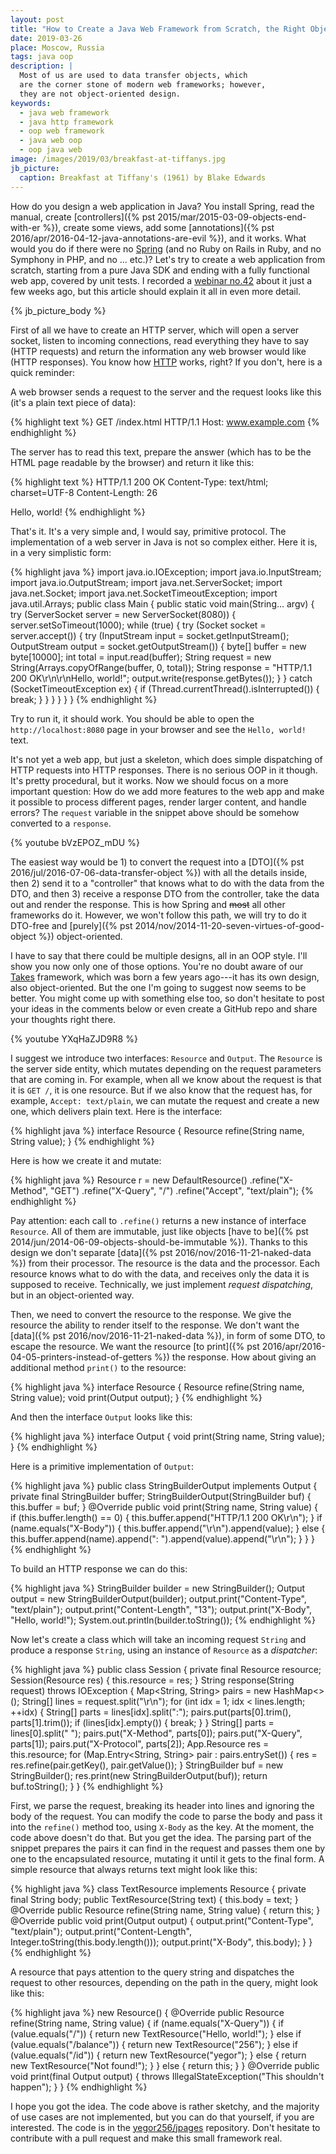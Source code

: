 ```yaml
---
layout: post
title: "How to Create a Java Web Framework from Scratch, the Right Object-Oriented Way"
date: 2019-03-26
place: Moscow, Russia
tags: java oop
description: |
  Most of us are used to data transfer objects, which
  are the corner stone of modern web frameworks; however,
  they are not object-oriented design.
keywords:
  - java web framework
  - java http framework
  - oop web framework
  - java web oop
  - oop java web
image: /images/2019/03/breakfast-at-tiffanys.jpg
jb_picture:
  caption: Breakfast at Tiffany's (1961) by Blake Edwards
---
```


How do you design a web application in Java? You install Spring, read
the manual, create [controllers]({% pst 2015/mar/2015-03-09-objects-end-with-er %}),
create some views, add some [annotations]({% pst 2016/apr/2016-04-12-java-annotations-are-evil %}), and it
works. What would you do if there were no
[Spring](https://spring.io/) (and no Ruby on Rails
in Ruby, and no Symphony in PHP, and no ... etc.)? Let's try to create
a web application from scratch, starting from a pure Java SDK and ending
with a fully functional web app, covered by unit tests. I recorded
a [webinar no.42](https://www.youtube.com/watch?v=bVzEPOZ_mDU)
about it just a few weeks ago, but this article should explain it
all in even more detail.

<!--more-->

{% jb_picture_body %}

First of all we have to create an HTTP server, which will open a
server socket, listen to incoming connections, read everything they
have to say (HTTP requests) and return the information any
web browser would like (HTTP responses). You know how
[HTTP](https://en.wikipedia.org/wiki/Hypertext_Transfer_Protocol) works, right?
If you don't, here is a quick reminder:

A web browser sends a request to the server and the request looks
like this (it's a plain text piece of data):

{% highlight text %}
GET /index.html HTTP/1.1
Host: www.example.com
{% endhighlight %}

The server has to read this text, prepare the answer (which has to be the
HTML page readable by the browser) and return it like this:

{% highlight text %}
HTTP/1.1 200 OK
Content-Type: text/html; charset=UTF-8
Content-Length: 26

<html>Hello, world!</html>
{% endhighlight %}

That's it. It's a very simple and, I would say, primitive protocol. The implementation
of a web server in Java is not so complex either. Here it is, in a very
simplistic form:

{% highlight java %}
import java.io.IOException;
import java.io.InputStream;
import java.io.OutputStream;
import java.net.ServerSocket;
import java.net.Socket;
import java.net.SocketTimeoutException;
import java.util.Arrays;
public class Main {
  public static void main(String... argv) {
    try (ServerSocket server = new ServerSocket(8080)) {
      server.setSoTimeout(1000);
      while (true) {
        try (Socket socket = server.accept()) {
          try (InputStream input = socket.getInputStream();
            OutputStream output = socket.getOutputStream()) {
            byte[] buffer = new byte[10000];
            int total = input.read(buffer);
            String request = new String(Arrays.copyOfRange(buffer, 0, total));
            String response = "HTTP/1.1 200 OK\r\n\r\nHello, world!";
            output.write(response.getBytes());
          }
        } catch (SocketTimeoutException ex) {
          if (Thread.currentThread().isInterrupted()) {
              break;
          }
        }
      }
    }
  }
}
{% endhighlight %}

Try to run it, it should work. You should be able to open the `http://localhost:8080`
page in your browser and see the `Hello, world!` text.

It's not yet a web app, but just a skeleton, which does simple dispatching
of HTTP requests into HTTP responses. There is no serious OOP
in it though. It's pretty procedural, but it works. Now we should focus
on a more important question: How do we add more features to the web app
and make it possible to process different pages, render larger content,
and handle errors? The `request` variable in the snippet above
should be somehow converted to a `response`.

{% youtube bVzEPOZ_mDU %}

The easiest way would be 1) to convert the request into a [DTO]({% pst 2016/jul/2016-07-06-data-transfer-object %})
with all the details inside, then 2) send it to a "controller" that knows what to
do with the data from the DTO, and then 3) receive a response DTO from
the controller, take the data out and render the response. This is how
Spring and <del>most</del> all other frameworks do it. However, we won't follow this
path, we will try to do it DTO-free and [purely]({% pst 2014/nov/2014-11-20-seven-virtues-of-good-object %})
object-oriented.

I have to say that there could be multiple designs, all in an OOP style. I'll
show you now only one of those options. You're no doubt aware of
our [Takes](https://www.takes.org) framework, which
was born a few years ago---it has its own design, also object-oriented. But the
one I'm going to suggest now seems to be better. You might come up
with something else too, so don't hesitate to post your ideas in the comments
below or even create a GitHub repo and share your thoughts right there.

{% youtube YXqHaZJD9R8 %}

I suggest we introduce two interfaces: `Resource` and `Output`. The `Resource`
is the server side entity, which mutates depending on the request parameters
that are coming in. For example, when all we know about the request is that
it is `GET /`, it is one resource. But if we also know that the
request has, for example, `Accept: text/plain`, we can mutate the request
and create a new one, which delivers plain text. Here is the interface:

{% highlight java %}
interface Resource {
  Resource refine(String name, String value);
}
{% endhighlight %}

Here is how we create it and mutate:

{% highlight java %}
Resource r = new DefaultResource()
  .refine("X-Method", "GET")
  .refine("X-Query", "/")
  .refine("Accept", "text/plain");
{% endhighlight %}

Pay attention: each call to `.refine()` returns a new instance
of interface `Resource`. All of them are immutable, just like objects
[have to be]({% pst 2014/jun/2014-06-09-objects-should-be-immutable %}).
Thanks to this design we don't separate [data]({% pst 2016/nov/2016-11-21-naked-data %})
from their processor. The resource is the data and the processor. Each resource
knows what to do with the data, and receives only the data it is supposed
to receive. Technically, we just implement _request dispatching_, but in
an object-oriented way.

Then, we need to convert the resource to the response. We give the
resource the ability to render itself to the response. We don't want the
[data]({% pst 2016/nov/2016-11-21-naked-data %}), in form of some DTO,
to escape the resource. We want the resource
[to print]({% pst 2016/apr/2016-04-05-printers-instead-of-getters %}) the
response. How about giving an additional method `print()` to the resource:

{% highlight java %}
interface Resource {
  Resource refine(String name, String value);
  void print(Output output);
}
{% endhighlight %}

And then the interface `Output` looks like this:

{% highlight java %}
interface Output {
  void print(String name, String value);
}
{% endhighlight %}

Here is a primitive implementation of `Output`:

{% highlight java %}
public class StringBuilderOutput implements Output {
  private final StringBuilder buffer;
  StringBuilderOutput(StringBuilder buf) {
    this.buffer = buf;
  }
  @Override
  public void print(String name, String value) {
    if (this.buffer.length() == 0) {
      this.buffer.append("HTTP/1.1 200 OK\r\n");
    }
    if (name.equals("X-Body")) {
      this.buffer.append("\r\n").append(value);
    } else {
      this.buffer.append(name).append(": ").append(value).append("\r\n");
    }
  }
}
{% endhighlight %}

To build an HTTP response we can do this:

{% highlight java %}
StringBuilder builder = new StringBuilder();
Output output = new StringBuilderOutput(builder);
output.print("Content-Type", "text/plain");
output.print("Content-Length", "13");
output.print("X-Body", "Hello, world!");
System.out.println(builder.toString());
{% endhighlight %}

Now let's create a class which will take an incoming request `String`
and produce a response `String`, using an instance of `Resource` as a
_dispatcher_:

{% highlight java %}
public class Session {
  private final Resource resource;
  Session(Resource res) {
    this.resource = res;
  }
  String response(String request) throws IOException {
    Map<String, String> pairs = new HashMap<>();
    String[] lines = request.split("\r\n");
    for (int idx = 1; idx < lines.length; ++idx) {
      String[] parts = lines[idx].split(":");
      pairs.put(parts[0].trim(), parts[1].trim());
      if (lines[idx].empty()) {
        break;
      }
    }
    String[] parts = lines[0].split(" ");
    pairs.put("X-Method", parts[0]);
    pairs.put("X-Query", parts[1]);
    pairs.put("X-Protocol", parts[2]);
    App.Resource res = this.resource;
    for (Map.Entry<String, String> pair : pairs.entrySet()) {
      res = res.refine(pair.getKey(), pair.getValue());
    }
    StringBuilder buf = new StringBuilder();
    res.print(new StringBuilderOutput(buf));
    return buf.toString();
  }
}
{% endhighlight %}

First, we parse the request, breaking its header into lines and ignoring
the body of the request. You can modify the code to parse the body
and pass it into the `refine()` method too, using `X-Body` as the key. At
the moment, the code above doesn't do that. But you get the idea. The parsing
part of the snippet prepares the pairs it can find in the request and passes them one by one
to the encapsulated resource, mutating it until it gets to the final form.
A simple resource that always returns text might look like this:

{% highlight java %}
class TextResource implements Resource {
  private final String body;
  public TextResource(String text) {
    this.body = text;
  }
  @Override
  public Resource refine(String name, String value) {
    return this;
  }
  @Override
  public void print(Output output) {
    output.print("Content-Type", "text/plain");
    output.print("Content-Length", Integer.toString(this.body.length()));
    output.print("X-Body", this.body);
  }
}
{% endhighlight %}

A resource that pays attention to the query string and dispatches
the request to other resources, depending on the path in the query,
might look like this:

{% highlight java %}
new Resource() {
  @Override
  public Resource refine(String name, String value) {
    if (name.equals("X-Query")) {
      if (value.equals("/")) {
        return new TextResource("Hello, world!");
      } else if (value.equals("/balance")) {
        return new TextResource("256");
      } else if (value.equals("/id")) {
        return new TextResource("yegor");
      } else {
        return new TextResource("Not found!");
      }
    } else {
      return this;
    }
  }
  @Override
  public void print(final Output output) {
    throws IllegalStateException("This shouldn't happen");
  }
}
{% endhighlight %}

I hope you got the idea. The code above is rather sketchy, and the majority
of use cases are not implemented, but you can do that yourself, if you are
interested. The code is in the [yegor256/jpages](https://github.com/yegor256/jpages)
repository. Don't hesitate to contribute with a pull request and make this
small framework real.
